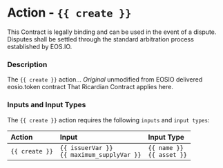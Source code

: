 # Action - `{{ create }}`

This Contract is legally binding and can be used in the event of a dispute. Disputes shall be settled through the standard arbitration process established by EOS.IO.

### Description

The `{{ create }}` action...
*Original* unmodified from EOSIO delivered eosio.token contract
That Ricardian Contract applies here.  

### Inputs and Input Types

The `{{ create }}` action requires the following `inputs` and `input types`:

| Action | Input | Input Type |
|:--|:--|:--|
| `{{ create }}` | `{{ issuerVar }}`<br/>`{{ maximum_supplyVar }}` | `{{ name }}`<br/>`{{ asset }}` |
